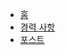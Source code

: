 ---
---
<!-- seo를 대비하여 하위 페이지로 이동하는 링크들을 넣어줘야 함 -->
<nav aria-label="사이트 네비게이션">
  <ul>
    <li><a href="/" title="home">홈</a></li>
    <li><a href="/career" title="career">경력 사항</a></li>
    <li><a href="/entries" title="posts">포스트</a></li>
  </ul>
</nav>